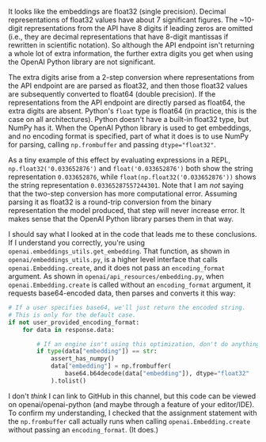 It looks like the embeddings are float32 (single precision). Decimal representations of float32 values have about 7 significant figures. The ~10-digit representations from the API have 8 digits if leading zeros are omitted (i.e., they are decimal representations that have 8-digit mantissas if rewritten in scientific notation). So although the API endpoint isn't returning a whole lot of extra information, the further extra digits you get when using the OpenAI Python library are not significant.

The extra digits arise from a 2-step conversion where representations from the API endpoint are are parsed as float32, and then those float32 values are subsequently converted to float64 (double precision). If the representations from the API endpoint are directly parsed as float64, the extra digits are absent. Python's `float` type is float64 (in practice, this is the case on all architectures). Python doesn't have a built-in float32 type, but NumPy has it. When the OpenAI Python library is used to get embeddings, and no encoding format is specified, part of what it does is to use NumPy for parsing, calling `np.frombuffer` and passing `dtype="float32"`.

As a tiny example of this effect by evaluating expressions in a REPL, `np.float32('0.033652876')` and `float('0.033652876')` both show the string representation `0.033652876`, while `float(np.float32('0.033652876'))` shows the string representation `0.03365287557244301`. Note that I am *not* saying that the two-step conversion has more computational error. Assuming parsing it as float32 is a round-trip conversion from the binary representation the model produced, that step will never increase error. It makes sense that the OpenAI Python library parses them in that way.

I should say what I looked at in the code that leads me to these conclusions. If I understand you correctly, you're using `openai.embeddings_utils.get_embedding`. That function, as shown in `openai/embeddings_utils.py`, is a higher level interface that calls `openai.Embedding.create`, and it does not pass an `encoding_format` argument. As shown in `openai/api_resources/embedding.py`, when `openai.Embedding.create` is called without an `encoding_format` argument, it requests base64-encoded data, then parses and converts it this way:
```python
# If a user specifies base64, we'll just return the encoded string.
# This is only for the default case.
if not user_provided_encoding_format:
    for data in response.data:

        # If an engine isn't using this optimization, don't do anything
        if type(data["embedding"]) == str:
            assert_has_numpy()
            data["embedding"] = np.frombuffer(
                base64.b64decode(data["embedding"]), dtype="float32"
            ).tolist()
```
I don't *think* I can link to GitHub in this channel, but this code can be viewed on openai/openai-python (and maybe through a feature of your editor/IDE). To confirm my understanding, I checked that the assignment statement with the `np.frombuffer` call actually runs when calling `openai.Embedding.create` without passing an `encoding_format`. (It does.)

